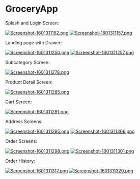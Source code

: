 # GroceryApp


Splash and Login Screen:

[![Screenshot-1601311152.png](https://i.postimg.cc/fWvRHyp4/Screenshot-1601311152.png)](https://postimg.cc/SjJ4RSmV)    [![Screenshot-1601311157.png](https://i.postimg.cc/B66MdXph/Screenshot-1601311157.png)](https://postimg.cc/t1K36RLP)

Landing page with Drawer:

[![Screenshot-1601311250.png](https://i.postimg.cc/c1tVHb7F/Screenshot-1601311250.png)](https://postimg.cc/w3HW4FGN)    [![Screenshot-1601311257.png](https://i.postimg.cc/T2jJCjTR/Screenshot-1601311257.png)](https://postimg.cc/kD4S5bVZ)

Subcategory Screen:

[![Screenshot-1601311278.png](https://i.postimg.cc/kX18pfzd/Screenshot-1601311278.png)](https://postimg.cc/jLfLWQR8)

Product Detail Screen:

[![Screenshot-1601311285.png](https://i.postimg.cc/MGynqDPH/Screenshot-1601311285.png)](https://postimg.cc/sBgjJpRC)

Cart Screen:

[![Screenshot-1601311291.png](https://i.postimg.cc/SxbqkpwL/Screenshot-1601311291.png)](https://postimg.cc/qzwWxWBg)

Address Screens:

[![Screenshot-1601311295.png](https://i.postimg.cc/fR7sbrNG/Screenshot-1601311295.png)](https://postimg.cc/18z2CM4B)     [![Screenshot-1601311306.png](https://i.postimg.cc/TPCXV5hQ/Screenshot-1601311306.png)](https://postimg.cc/hJzwgjL7)

Order Screens:

[![Screenshot-1601311298.png](https://i.postimg.cc/rms2QyrT/Screenshot-1601311298.png)](https://postimg.cc/CZ32Kg7r)    [![Screenshot-1601311301.png](https://i.postimg.cc/MGWSfmZv/Screenshot-1601311301.png)](https://postimg.cc/TKHSZmD6)

Order History:

[![Screenshot-1601311317.png](https://i.postimg.cc/qqCVHmwZ/Screenshot-1601311317.png)](https://postimg.cc/vxMSWtpW)    [![Screenshot-1601311320.png](https://i.postimg.cc/NMnqVh6H/Screenshot-1601311320.png)](https://postimg.cc/yg0bgbr1)

